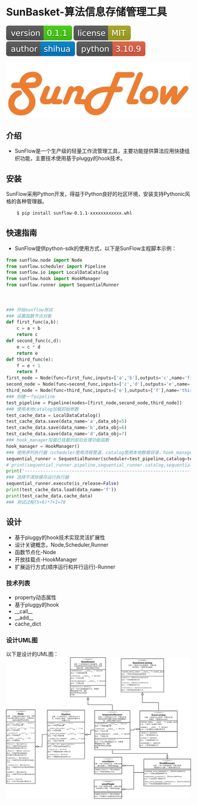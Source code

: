 # SunBasket-算法信息存储管理工具

![shields_version](/static/shields_version.svg)    ![shields_license](/static/shields_license.svg)    ![shields_author](/static/shields_author.svg)    ![shiedls_python](/static/shields_python.svg)

![sunflowsymbol](/static/sunflowsymbol.JPG)


## 介绍
+ SunFlow是一个生产级的轻量工作流管理工具，主要功能提供算法应用快捷组织功能，主要技术使用基于pluggy的hook技术。


## 安装
SunFlow采用Python开发，得益于Python良好的社区环境，安装支持Pythonic风格的各种管理器。

```bash
	$ pip install sunflow-0.1.1-xxxxxxxxxxxx.whl
```


## 快速指南
+ SunFlow提供python-sdk的使用方式，以下是SunFlow主程脚本示例：

```python
from sunflow.node import Node
from sunflow.scheduler import Pipeline
from sunflow.io import LocalDataCatalog
from sunflow.hook import HookManager
from sunflow.runner import SequentialRunner



### 开始sunflow测试
### 设置函数节点对象
def first_func(a,b):
	c = a + b
	return c
def second_func(c,d):
	e = c * d
	return e
def third_func(e):
	f = e + 1
	return f
first_node = Node(func=first_func,inputs=['a','b'],outputs='c',name='firstfunc')
second_node = Node(func=second_func,inputs=['c','d'],outputs='e',name='secondfunc')
third_node = Node(func=third_func,inputs=['e'],outputs=['f'],name='thirdfunc')
### 创建一个pipeline
test_pipeline = Pipeline(nodes=[first_node,second_node,third_node])
### 使用本地catalog加载初始参数
test_cache_data = LocalDataCatalog()
test_cache_data.save(data_name='a',data_obj=5)
test_cache_data.save(data_name='b',data_obj=6)
test_cache_data.save(data_name='d',data_obj=7)
### hook_manager加载已挂载的前后处理功能函数
hook_manager = HookManager()
### 使用序列执行器（scheduler使用流程管道，catalog使用本地数据目录，hook_manager载入默认插件集合对象）
sequential_runner = SequentialRunner(scheduler=test_pipeline,catalog=test_cache_data,hook_manager=hook_manager)
# print(sequential_runner.pipeline,sequential_runner.catalog,sequential_runner.hook_manager)
print('--------------------------------------------------------------------------------------------------------------')
### 选择不清除缓存运行执行器
sequential_runner.execute(is_release=False)
print(test_cache_data.load(data_name='f'))
print(test_cache_data.cache_data)
### 测试过程(5+6)*7+1=78
```


## 设计
+ 基于pluggy的hook技术实现灵活扩展性
+ 设计关键概念，Node,Scheduler,Runner
+ 函数节点化-Node
+ 开放挂载点-HookManager
+ 扩展运行方式(顺序运行和并行运行)-Runner


### 技术列表
+ property动态属性
+ 基于pluggy的hook
+ \_\_call__
+ \_\_add__
+ cache_dict


### 设计UML图
以下是设计的UML图：
![sunflowuml](/static/SunFlowUML.png)

